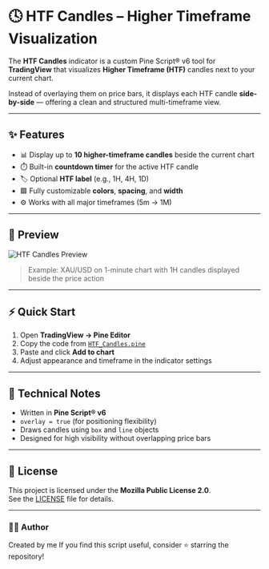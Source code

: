 # 🕓 HTF Candles – Higher Timeframe Visualization

The **HTF Candles** indicator is a custom Pine Script® v6 tool for **TradingView** that visualizes **Higher Timeframe (HTF)** candles next to your current chart.

Instead of overlaying them on price bars, it displays each HTF candle **side-by-side** — offering a clean and structured multi-timeframe view.

---

## ✨ Features

- 📊 Display up to **10 higher-timeframe candles** beside the current chart  
- ⏱️ Built-in **countdown timer** for the active HTF candle  
- 🏷️ Optional **HTF label** (e.g., 1H, 4H, 1D)  
- 🟩 Fully customizable **colors**, **spacing**, and **width**  
- ⚙️ Works with all major timeframes (5m → 1M)

---

## 📸 Preview

![HTF Candles Preview](https://i.imgur.com/UM1q33V.png)

> Example: XAU/USD on 1-minute chart with 1H candles displayed beside the price action

---

## ⚡ Quick Start

1. Open **TradingView → Pine Editor**
2. Copy the code from [`HTF_Candles.pine`](./HTF-Candles.pine)
3. Paste and click **Add to chart**
4. Adjust appearance and timeframe in the indicator settings

---

## 🧩 Technical Notes

- Written in **Pine Script® v6**  
- `overlay = true` (for positioning flexibility)  
- Draws candles using `box` and `line` objects  
- Designed for high visibility without overlapping price bars

---

## 🪪 License

This project is licensed under the **Mozilla Public License 2.0**.  
See the [LICENSE](./LICENSE) file for details.

---

### 👨‍💻 Author

Created by me
If you find this script useful, consider ⭐ starring the repository!
